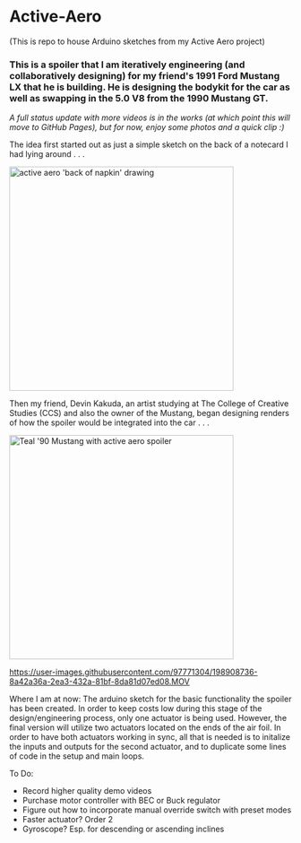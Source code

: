 # Active-Aero
(This is repo to house Arduino sketches from my Active Aero project)


### This is a spoiler that I am iteratively engineering (and collaboratively designing) for my friend's 1991 Ford Mustang LX that he is building. He is designing the bodykit for the car as well as swapping in the 5.0 V8 from the 1990 Mustang GT.
*A full status update with more videos is in the works (at which point this will move to GitHub Pages), but for now, enjoy some photos and a quick clip :)*


The idea first started out as just a simple sketch on the back of a notecard I had lying around . . .


<img src="https://drive.google.com/uc?export=view&id=1gQ1w7_WQkcvmAoiEFC5VpXWNA8CsBaBV" alt="active aero 'back of napkin' drawing" width="400"/>

Then my friend, Devin Kakuda, an artist studying at The College of Creative Studies (CCS) and also the owner of the Mustang, began designing renders of how the spoiler would be integrated into the car . . . 

<image src="https://drive.google.com/uc?export=view&id=1_bRO14_mZu-qjMvtMakJpT-s5jc9dnYc" alt="Teal '90 Mustang with active aero spoiler" width='400'/>

https://user-images.githubusercontent.com/97771304/198908736-8a42a36a-2ea3-432a-81bf-8da81d07ed08.MOV

Where I am at now:
The arduino sketch for the basic functionality the spoiler has been created. In order to keep costs low during this stage of the design/engineering process, only one actuator is being used. However, the final version will utilize two actuators located on the ends of the air foil. In order to have both actuators working in sync, all that is needed is to initalize the inputs and outputs for the second actuator, and to duplicate some lines of code in the setup and main loops.

To Do:
- Record higher quality demo videos
- Purchase motor controller with BEC or Buck regulator
- Figure out how to incorporate manual override switch with preset modes
- Faster actuator? Order 2
- Gyroscope? Esp. for descending or ascending inclines
